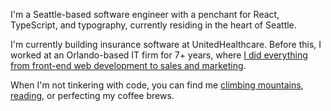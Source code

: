I'm a Seattle-based software engineer with a penchant for React, TypeScript, and typo&shy;graphy, currently residing in the heart of Seattle.

I'm currently building insurance software at UnitedHealthcare. Before this, I worked
at an Orlando-based IT firm for 7+ years, where [I did everything from front-end web development to sales and marketing](https://read.cv/johneatmon/npsVXnwnPLc03Cfs6863).

When I'm not tinkering with code, you can find me [climbing mountains](https://www.wta.org/@@backpacks/scrnm-jmaeat), [reading](https://literal.club/johneatmon), or perfecting my
coffee brews.
